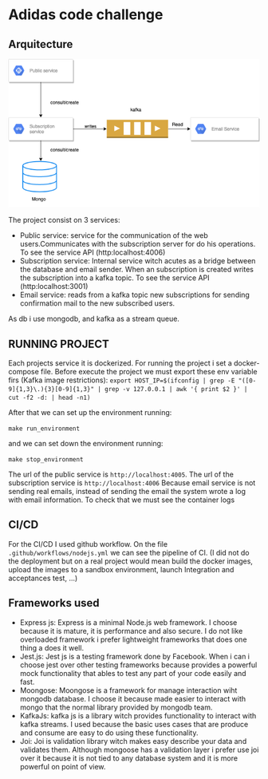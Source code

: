 # Adidas code challenge

## Arquitecture

![alt text](./Architecture.png)

The project consist on 3 services:

  * Public service: service for the communication of the web users.Communicates with the subscription server for do his operations. To see the service API (http:localhost:4006)
  * Subscription service: Internal service witch acutes as a bridge between the database and email sender. When an subscription is created writes the subscription into a kafka topic.  To see the service API (http:localhost:3001)
  * Email service: reads from a kafka topic new subscriptions for sending confirmation mail to the new subscribed users.

As db i use mongodb, and kafka as a stream queue.

## RUNNING PROJECT

Each projects service it is dockerized. For running the project i set a docker-compose file. Before execute the project we must export these env variable firs (Kafka image restrictions):
`export HOST_IP=$(ifconfig | grep -E "([0-9]{1,3}\.){3}[0-9]{1,3}" | grep -v 127.0.0.1 | awk '{ print $2 }' | cut -f2 -d: | head -n1)`

After that we can set up the environment running:

`make run_environment`

and we can set down the environment running:

`make stop_environment`

The url of the public service is `http://localhost:4005`. 
The url of the subscription service is `http://localhost:4006`
Because email service is not sending real emails, instead of sending the email the system wrote a log with email information. To check that we must see the container logs
## CI/CD

For the CI/CD I used github workflow. On the file `.github/workflows/nodejs.yml` we can see the pipeline of CI. (I did not do the deployment but on a real project would mean build the docker images, upload the images to a sandbox environment, launch Integration and acceptances test, ...)
## Frameworks used

* Express js:  Express is a minimal Node.js web framework. I choose because it is mature, it is performance and also secure. I do not like overloaded framework i prefer lightweight frameworks that does one thing a does it well. 
* Jest.js: Jest js is a testing framework done by Facebook. When i can i choose jest over other testing frameworks because provides a powerful mock functionality that ables to test any part of your code easily and fast.
* Moongose: Moongose is a framework for manage interaction wiht mongodb database. I choose it because made easier to interact with mongo that the normal library provided by mongodb team.
* KafkaJs: kafka js is a library witch provides functionality to interact with kafka streams. I used because the basic uses cases that are produce and consume are easy to do using these functionality.
* Joi: Joi is validation library witch makes easy describe your data and validates them. Although mongoose has a validation layer i prefer use joi over it because it is not tied to any database system and it is more powerful on point of view.